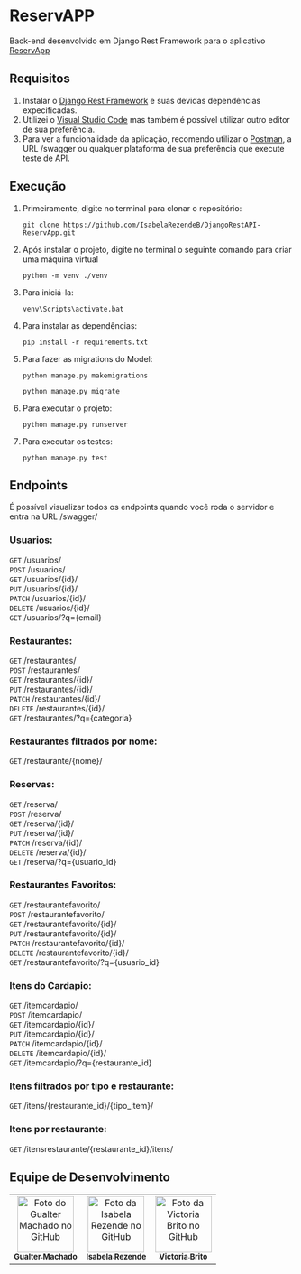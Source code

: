 # ReservAPP

Back-end desenvolvido em Django Rest Framework para o aplicativo [ReservApp](https://github.com/GualterMM/ReservApp)

## Requisitos
1. Instalar o [Django Rest Framework](https://www.django-rest-framework.org/) e suas devidas dependências expecificadas.
2. Utilizei o [Visual Studio Code](https://code.visualstudio.com/) mas também é possível utilizar outro editor de sua preferência.
3. Para ver a funcionalidade da aplicação, recomendo utilizar o [Postman](https://www.postman.com/downloads/), a URL /swagger ou qualquer plataforma de sua preferência que execute teste de API. 

## Execução
1. Primeiramente, digite no terminal para clonar o repositório:
    ```
    git clone https://github.com/IsabelaRezendeB/DjangoRestAPI-ReservApp.git
    ```

2. Após instalar o projeto, digite no terminal o seguinte comando para criar uma máquina virtual
    ```
    python -m venv ./venv
    ```
3. Para iniciá-la:
    ```
    venv\Scripts\activate.bat
    ```
4. Para instalar as dependências:
    ```
    pip install -r requirements.txt
    ```
5. Para fazer as migrations do Model:
    ```
    python manage.py makemigrations
    ```
    ```
    python manage.py migrate
    ```
6. Para executar o projeto:
    ```
    python manage.py runserver
    ```
7. Para executar os testes:
    ```
    python manage.py test
    ```

## Endpoints
É possível visualizar todos os endpoints quando você roda o servidor e entra na URL /swagger/
### **Usuarios**: 
`GET` /usuarios/\
`POST` /usuarios/\
`GET` /usuarios/{id}/\
`PUT` /usuarios/{id}/\
`PATCH` /usuarios/{id}/\
`DELETE` /usuarios/{id}/\
`GET` /usuarios/?q={email}
### **Restaurantes**: 
`GET` /restaurantes/\
`POST` /restaurantes/\
`GET` /restaurantes/{id}/\
`PUT` /restaurantes/{id}/\
`PATCH` /restaurantes/{id}/\
`DELETE` /restaurantes/{id}/\
`GET` /restaurantes/?q={categoria}
### **Restaurantes filtrados por nome**: 
`GET` /restaurante/{nome}/
### **Reservas**: 
`GET` /reserva/\
`POST` /reserva/\
`GET` /reserva/{id}/\
`PUT` /reserva/{id}/\
`PATCH` /reserva/{id}/\
`DELETE` /reserva/{id}/\
`GET` /reserva/?q={usuario_id}
### **Restaurantes Favoritos**: 
`GET` /restaurantefavorito/\
`POST` /restaurantefavorito/\
`GET` /restaurantefavorito/{id}/\
`PUT` /restaurantefavorito/{id}/\
`PATCH` /restaurantefavorito/{id}/\
`DELETE` /restaurantefavorito/{id}/\
`GET` /restaurantefavorito/?q={usuario_id}
### **Itens do Cardapio**: 
`GET` /itemcardapio/\
`POST` /itemcardapio/\
`GET` /itemcardapio/{id}/\
`PUT` /itemcardapio/{id}/\
`PATCH` /itemcardapio/{id}/\
`DELETE` /itemcardapio/{id}/\
`GET` /itemcardapio/?q={restaurante_id}
### **Itens filtrados por tipo e restaurante**: 
`GET` /itens/{restaurante_id}/{tipo_item}/
### **Itens por restaurante**: 
`GET` /itensrestaurante/{restaurante_id}/itens/

## Equipe de Desenvolvimento


<table>
  <tr>
    <td align="center">
      <a href="https://github.com/GualterMM">
        <img src="https://avatars.githubusercontent.com/u/35864822?v=4" width="100px;" alt="Foto do Gualter Machado no GitHub"/><br>
        <sub>
          <b>Gualter Machado</b>
        </sub>
      </a>
    </td>
    <td align="center">
      <a href="https://github.com/IsabelaRezendeB">
        <img src="https://avatars.githubusercontent.com/u/49520751?v=4" width="100px;" alt="Foto da Isabela Rezende no GitHub"/><br>
        <sub>
          <b>Isabela Rezende</b>
        </sub>
      </a>
    </td>
    <td align="center">
      <a href="https://github.com/VictoriaRBrito">
        <img src="https://avatars.githubusercontent.com/u/82007104?v=4" width="100px;" alt="Foto da Victoria Brito no GitHub"/><br>
        <sub>
          <b>Victoria Brito</b>
        </sub>
      </a>
    </td>
  </tr>
</table>
